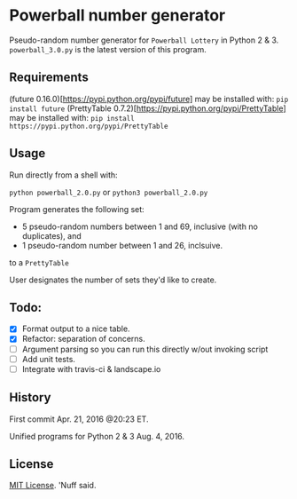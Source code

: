 # Powerball number generator 

Pseudo-random number generator for `Powerball Lottery` in Python 2 & 3.
`powerball_3.0.py` is the latest version of this program. 

## Requirements 

(future 0.16.0)[https://pypi.python.org/pypi/future] may be installed with: `pip install future` 
(PrettyTable 0.7.2)[https://pypi.python.org/pypi/PrettyTable] may be installed with: `pip install https://pypi.python.org/pypi/PrettyTable`


## Usage 

Run directly from a shell with:
 
`python powerball_2.0.py` or `python3 powerball_2.0.py`

Program generates the following set:

* 5 pseudo-random numbers between 1 and 69, inclusive (with no duplicates), and
* 1 pseudo-random number between 1 and 26, inclsuive. 

to a `PrettyTable` 

User designates the number of sets they'd like to create.

## Todo: 
- [x] Format output to a nice table.
- [x] Refactor: separation of concerns. 
- [ ] Argument parsing so you can run this directly w/out invoking script 
- [ ] Add unit tests.
- [ ] Integrate with travis-ci & landscape.io 

## History 

First commit Apr. 21, 2016 @20:23 ET. 

Unified programs for Python 2 & 3 Aug. 4, 2016.  

## License 

[MIT License](https://opensource.org/licenses/MIT). 'Nuff said.  

